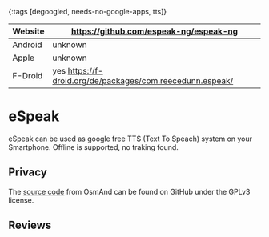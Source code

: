 {:tags [degoogled, needs-no-google-apps, tts]}

| Website | https://github.com/espeak-ng/espeak-ng                         |
|---------|-----------------------------------------------|
| Android | unknown    |
| Apple   | unknown    |
| F-Droid | yes https://f-droid.org/de/packages/com.reecedunn.espeak/ |


# eSpeak

eSpeak can be used as google free TTS (Text To Speach) system on your Smartphone. Offline is supported, no traking found.

## Privacy

The [source code](https://github.com/espeak-ng/espeak-ng/) from OsmAnd can be found on GitHub under the GPLv3 license.


## Reviews
